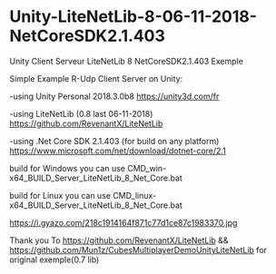 # Unity-LiteNetLib-8-06-11-2018-NetCoreSDK2.1.403
Unity Client Serveur LiteNetLib 8 NetCoreSDK2.1.403 Exemple

Simple Example R-Udp Client Server on Unity:

-using Unity Personal 2018.3.0b8 
https://unity3d.com/fr

-using LiteNetLib (0.8 last 06-11-2018)
https://github.com/RevenantX/LiteNetLib

-using .Net Core SDK 2.1.403 (for build on any platform)
https://www.microsoft.com/net/download/dotnet-core/2.1


build for Windows you can use 
CMD_win-x64_BUILD_Server_LiteNetLib_8_Net_Core.bat

build for Linux you can use 
CMD_linux-x64_BUILD_Server_LiteNetLib_8_Net_Core.bat

https://i.gyazo.com/218c1914164f871c77d1ce87c1983370.jpg

Thank you To https://github.com/RevenantX/LiteNetLib && https://github.com/Mun1z/CubesMultiplayerDemoUnityLiteNetLib
for original exemple(0.7 lib) 

